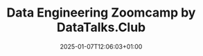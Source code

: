 ---
title: 'Data Engineering Zoomcamp by DataTalks.Club'
date: 2025-01-07T12:06:03+01:00
draft: true
description: "Documenting my learnings from Week 1 of the Data Engineering Zoomcamp"
series: ['DTC DEZ']
tags: [Data]
---